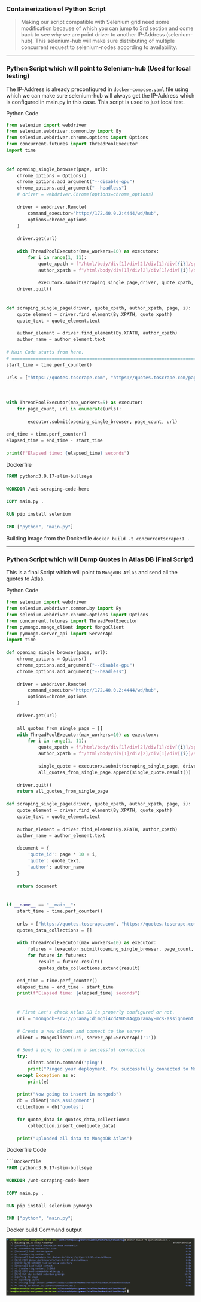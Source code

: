 ### Containerization of Python Script

> Making our script compatible with Selenium grid need some modification because of which you can jump to 3rd section and come back to see why we are point driver to another IP-Address (selenium-hub). This selenium-hub will make sure distributing of multiple concurrent request to selenium-nodes according to availability.


---
### Python Script which will point to Selenium-hub (Used for local testing)

The IP-Address is already preconfigured in `docker-compose.yaml` file using which we can make sure selenium-hub will always get the IP-Address which is configured in main.py in this case. This script is used to just local test.

Python Code
```python
from selenium import webdriver
from selenium.webdriver.common.by import By
from selenium.webdriver.chrome.options import Options
from concurrent.futures import ThreadPoolExecutor
import time


def opening_single_browser(page, url):
    chrome_options = Options()
    chrome_options.add_argument("--disable-gpu")
    chrome_options.add_argument("--headless")
    # driver = webdriver.Chrome(options=chrome_options)
    
    driver = webdriver.Remote(
        command_executor='http://172.40.0.2:4444/wd/hub',
        options=chrome_options
    )

    driver.get(url)
   
    with ThreadPoolExecutor(max_workers=10) as executorx:
        for i in range(1, 11):
            quote_xpath = f"/html/body/div[1]/div[2]/div[1]/div[{i}]/span[1]"
            author_xpath = f"/html/body/div[1]/div[2]/div[1]/div[{i}]/span[2]/small"

            executorx.submit(scraping_single_page,driver, quote_xpath, author_xpath, page, i)
    driver.quit()


def scraping_single_page(driver, quote_xpath, author_xpath, page, i):
    quote_element = driver.find_element(By.XPATH, quote_xpath)
    quote_text = quote_element.text
    
    author_element = driver.find_element(By.XPATH, author_xpath)
    author_name = author_element.text

# Main Code starts from here.
# ============================================================================= 
start_time = time.perf_counter()

urls = ["https://quotes.toscrape.com", "https://quotes.toscrape.com/page/2/",  "https://quotes.toscrape.com/page/3/", "https://quotes.toscrape.com/page/4/",  "https://quotes.toscrape.com/page/5/",  "https://quotes.toscrape.com/page/6/",  "https://quotes.toscrape.com/page/7/",  "https://quotes.toscrape.com/page/8/",  "https://quotes.toscrape.com/page/9/",  "https://quotes.toscrape.com/page/10/"]



with ThreadPoolExecutor(max_workers=5) as executor:
    for page_count, url in enumerate(urls):
        
        executor.submit(opening_single_browser, page_count, url)

end_time = time.perf_counter()
elapsed_time = end_time - start_time

print(f"Elapsed time: {elapsed_time} seconds")

```


Dockerfile  
```Dockerfile
FROM python:3.9.17-slim-bullseye

WORKDIR /web-scraping-code-here

COPY main.py .

RUN pip install selenium

CMD ["python", "main.py"]
```

Building Image from the Dockerfile `docker build -t concurrentscrape:1 .`

---
### Python Script which will Dump Quotes in Atlas DB (Final Script)

This is a final Script which will point to `MongoDB Atlas` and send all the quotes to Atlas.

Python Code
```python
from selenium import webdriver
from selenium.webdriver.common.by import By
from selenium.webdriver.chrome.options import Options
from concurrent.futures import ThreadPoolExecutor
from pymongo.mongo_client import MongoClient
from pymongo.server_api import ServerApi
import time

def opening_single_browser(page, url):
    chrome_options = Options()
    chrome_options.add_argument("--disable-gpu")
    chrome_options.add_argument("--headless")
    
    driver = webdriver.Remote(
        command_executor='http://172.40.0.2:4444/wd/hub',
        options=chrome_options
    )

    driver.get(url)
   
    all_quotes_from_single_page = []
    with ThreadPoolExecutor(max_workers=10) as executorx:
        for i in range(1, 11):
            quote_xpath = f"/html/body/div[1]/div[2]/div[1]/div[{i}]/span[1]"
            author_xpath = f"/html/body/div[1]/div[2]/div[1]/div[{i}]/span[2]/small"

            single_quote = executorx.submit(scraping_single_page, driver, quote_xpath, author_xpath, page, i)
            all_quotes_from_single_page.append(single_quote.result())
    
    driver.quit()
    return all_quotes_from_single_page

def scraping_single_page(driver, quote_xpath, author_xpath, page, i):
    quote_element = driver.find_element(By.XPATH, quote_xpath)
    quote_text = quote_element.text
    
    author_element = driver.find_element(By.XPATH, author_xpath)
    author_name = author_element.text

    document = {
        'quote_id': page * 10 + i,
        'quote': quote_text,
        'author': author_name
    }

    return document


if __name__ == "__main__":
    start_time = time.perf_counter()

    urls = ["https://quotes.toscrape.com", "https://quotes.toscrape.com/page/2/", "https://quotes.toscrape.com/page/3","https://quotes.toscrape.com/page/4/",  "https://quotes.toscrape.com/page/5/",  "https://quotes.toscrape.com/page/6/",  "https://quotes.toscrape.com/page/7/",  "https://quotes.toscrape.com/page/8/",  "https://quotes.toscrape.com/page/9/",  "https://quotes.toscrape.com/page/10/"]
    quotes_data_collections = []

    with ThreadPoolExecutor(max_workers=10) as executor:
        futures = [executor.submit(opening_single_browser, page_count, url) for page_count, url in enumerate(urls)]
        for future in futures:
            result = future.result()
            quotes_data_collections.extend(result)

    end_time = time.perf_counter()
    elapsed_time = end_time - start_time
    print(f"Elapsed time: {elapsed_time} seconds")


    # First Let's check Atlas DB is properly configured or not.
    uri = "mongodb+srv://pranay:dimqhi4cdAVUSTAq@pranay-mcs-assignment.crh92xe.mongodb.net/?retryWrites=true&w=majority"

    # Create a new client and connect to the server
    client = MongoClient(uri, server_api=ServerApi('1'))

    # Send a ping to confirm a successful connection
    try:
        client.admin.command('ping')
        print("Pinged your deployment. You successfully connected to MongoDB!")
    except Exception as e:
        print(e)

    print("Now going to insert in mongodb")
    db = client['mcs_assignment']
    collection = db['quotes']

    for quote_data in quotes_data_collections:
        collection.insert_one(quote_data)
    
    print("Uploaded all data to MongoDB Atlas")

```

Dockerfile Code
```Dockerfile
```Dockerfile
FROM python:3.9.17-slim-bullseye

WORKDIR /web-scraping-code-here

COPY main.py .

RUN pip install selenium pymongo

CMD ["python", "main.py"]
```

Docker build Command output 

![](assets/Pasted%20image%2020230711180739.png)
